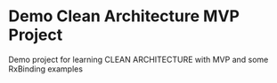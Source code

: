 # Demo Clean Architecture MVP Project

Demo project for learning CLEAN ARCHITECTURE with MVP
and some RxBinding examples